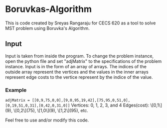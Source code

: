 # Boruvkas-Algorithm
This is code created by Sreyas Rangaraju for CECS 620 as a tool to solve MST problem using Boruvka's Algorithm.

<h2>Input</h2>
Input is taken from inside the program. To change the problem instance, open the python file and set "adjMatrix" to
the specifications of the problem instance. Input is in the form of an array of arrays. The indices of the outside
array represent the vertices and the values in the inner arrays represent edge costs to the vertice represent by the
indice of the value.
<h3>Example</h3>
<code>adjMatrix = [[0,9,75,0,0],[9,0,95,19,42],[75,95,0,51,0],[0,19,51,0,31],[0,42,0,31,0]]</code>
Vertices: 0, 1, 2, 3, and 4
Edges(cost): \[0,1\](9), \[0,2\](75), \[1,0\](9), \[1,2\](95), etc.

Feel free to use and/or modify this code.
